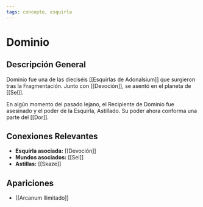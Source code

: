 ```yaml
---
tags: concepto, esquirla
---
```


# Dominio

## Descripción General
Dominio fue una de las dieciséis [[Esquirlas de Adonalsium]] que surgieron tras la Fragmentación. Junto con [[Devoción]], se asentó en el planeta de [[Sel]].

En algún momento del pasado lejano, el Recipiente de Dominio fue asesinado y el poder de la Esquirla, Astillado. Su poder ahora conforma una parte del [[Dor]].

## Conexiones Relevantes
* **Esquirla asociada:** [[Devoción]]
* **Mundos asociados:** [[Sel]]
* **Astillas:** [[Skaze]]

## Apariciones
* [[Arcanum Ilimitado]]
